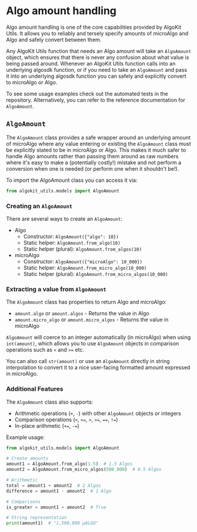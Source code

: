 # Algo amount handling

Algo amount handling is one of the core capabilities provided by AlgoKit Utils. It allows you to reliably and tersely specify amounts of microAlgo and Algo and safely convert between them.

Any AlgoKit Utils function that needs an Algo amount will take an `AlgoAmount` object, which ensures that there is never any confusion about what value is being passed around. Whenever an AlgoKit Utils function calls into an underlying algosdk function, or if you need to take an `AlgoAmount` and pass it into an underlying algosdk function you can safely and explicitly convert to microAlgo or Algo.

To see some usage examples check out the automated tests in the repository. Alternatively, you can refer to the reference documentation for `AlgoAmount`.

## `AlgoAmount`

The `AlgoAmount` class provides a safe wrapper around an underlying amount of microAlgo where any value entering or existing the `AlgoAmount` class must be explicitly stated to be in microAlgo or Algo. This makes it much safer to handle Algo amounts rather than passing them around as raw numbers where it's easy to make a (potentially costly!) mistake and not perform a conversion when one is needed (or perform one when it shouldn't be!).

To import the AlgoAmount class you can access it via:

```python
from algokit_utils.models import AlgoAmount
```

### Creating an `AlgoAmount`

There are several ways to create an `AlgoAmount`:

- Algo
  - Constructor: `AlgoAmount({"algo": 10})`
  - Static helper: `AlgoAmount.from_algo(10)`
  - Static helper (plural): `AlgoAmount.from_algos(10)`
- microAlgo
  - Constructor: `AlgoAmount({"microAlgo": 10_000})`
  - Static helper: `AlgoAmount.from_micro_algo(10_000)`
  - Static helper (plural): `AlgoAmount.from_micro_algos(10_000)`

### Extracting a value from `AlgoAmount`

The `AlgoAmount` class has properties to return Algo and microAlgo:

- `amount.algo` or `amount.algos` - Returns the value in Algo
- `amount.micro_algo` or `amount.micro_algos` - Returns the value in microAlgo

`AlgoAmount` will coerce to an integer automatically (in microAlgo) when using `int(amount)`, which allows you to use `AlgoAmount` objects in comparison operations such as `<` and `>=` etc.

You can also call `str(amount)` or use an `AlgoAmount` directly in string interpolation to convert it to a nice user-facing formatted amount expressed in microAlgo.

### Additional Features

The `AlgoAmount` class also supports:

- Arithmetic operations (`+`, `-`) with other `AlgoAmount` objects or integers
- Comparison operations (`<`, `<=`, `>`, `>=`, `==`, `!=`)
- In-place arithmetic (`+=`, `-=`)

Example usage:

```python
from algokit_utils.models import AlgoAmount

# Create amounts
amount1 = AlgoAmount.from_algo(1.5)  # 1.5 Algos
amount2 = AlgoAmount.from_micro_algos(500_000)  # 0.5 Algos

# Arithmetic
total = amount1 + amount2  # 2 Algos
difference = amount1 - amount2  # 1 Algo

# Comparisons
is_greater = amount1 > amount2  # True

# String representation
print(amount1)  # "1,500,000 µALGO"
```
